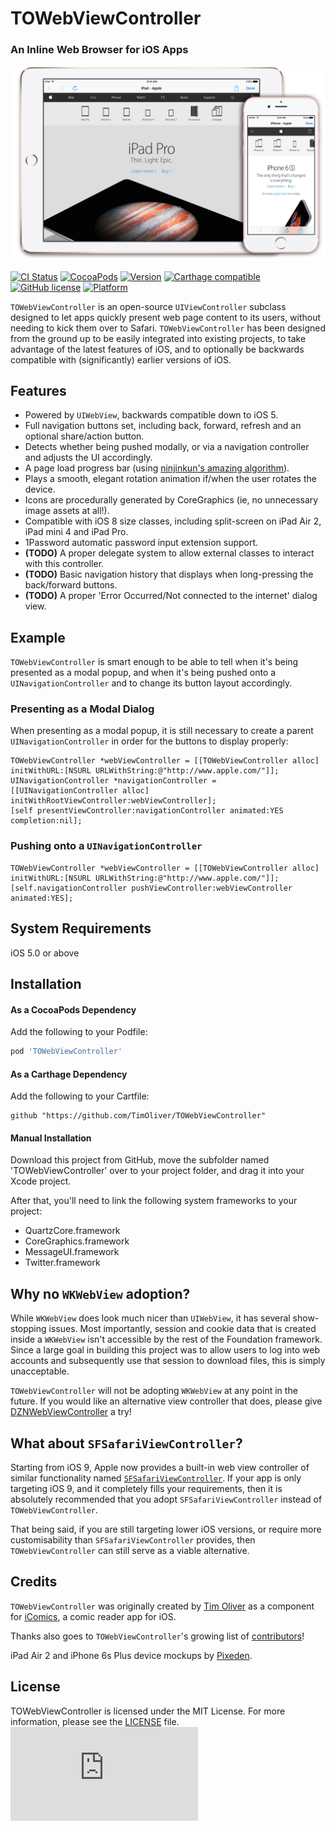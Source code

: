 # TOWebViewController
### An Inline Web Browser for iOS Apps

![TOWebViewController](Screenshots/TOWebViewController-2015.jpg)

[![CI Status](http://img.shields.io/travis/TimOliver/TOWebViewController.svg?style=flat)](http://api.travis-ci.org/TimOliver/TOWebViewController.svg)
[![CocoaPods](https://img.shields.io/cocoapods/dt/TOWebViewController.svg?maxAge=3600)](https://cocoapods.org/pods/TOWebViewController)
[![Version](https://img.shields.io/cocoapods/v/TOWebViewController.svg?style=flat)](http://cocoadocs.org/docsets/TOWebViewController)
[![Carthage compatible](https://img.shields.io/badge/Carthage-compatible-4BC51D.svg?style=flat)](https://github.com/Carthage/Carthage)
[![GitHub license](https://img.shields.io/badge/license-MIT-blue.svg)](https://raw.githubusercontent.com/TimOliver/TOWebViewController/master/LICENSE)
[![Platform](https://img.shields.io/cocoapods/p/TOWebViewController.svg?style=flat)](http://cocoadocs.org/docsets/TOWebViewController)

`TOWebViewController` is an open-source `UIViewController` subclass designed to let apps quickly present web page content to its users, without needing to kick them over to Safari. `TOWebViewController` has been designed from the ground up to be easily integrated into existing projects, to take advantage of the latest features of iOS, and to optionally be backwards compatible with (significantly) earlier versions of iOS.

## Features
* Powered by `UIWebView`, backwards compatible down to iOS 5.
* Full navigation buttons set, including back, forward, refresh and an optional share/action button.
* Detects whether being pushed modally, or via a navigation controller and adjusts the UI accordingly.
* A page load progress bar  (using [ninjinkun's amazing algorithm](https://github.com/ninjinkun/NJKWebViewProgress)).
* Plays a smooth, elegant rotation animation if/when the user rotates the device.
* Icons are procedurally generated by CoreGraphics (ie, no unnecessary image assets at all!).
* Compatible with iOS 8 size classes, including split-screen on iPad Air 2, iPad mini 4 and iPad Pro.
* 1Password automatic password input extension support.
* **(TODO)** A proper delegate system to allow external classes to interact with this controller.
* **(TODO)** Basic navigation history that displays when long-pressing the back/forward buttons.
* **(TODO)** A proper 'Error Occurred/Not connected to the internet' dialog view.

## Example
`TOWebViewController` is smart enough to be able to tell when it's being presented as a modal popup, and when it's being pushed onto a `UINavigationController` and to change its button layout accordingly. 

### Presenting as a Modal Dialog

When presenting as a modal popup, it is still necessary to create a parent `UINavigationController` in order for the buttons to display properly:

```objc
TOWebViewController *webViewController = [[TOWebViewController alloc] initWithURL:[NSURL URLWithString:@"http://www.apple.com/"]];
UINavigationController *navigationController = [[UINavigationController alloc] initWithRootViewController:webViewController];
[self presentViewController:navigationController animated:YES completion:nil];
```

### Pushing onto a `UINavigationController`
```objc
TOWebViewController *webViewController = [[TOWebViewController alloc] initWithURL:[NSURL URLWithString:@"http://www.apple.com/"]];
[self.navigationController pushViewController:webViewController animated:YES];
```

## System Requirements
iOS 5.0 or above

## Installation

#### As a CocoaPods Dependency

Add the following to your Podfile:
``` ruby
pod 'TOWebViewController'
```

#### As a Carthage Dependency

Add the following to your Cartfile:
``` 
github "https://github.com/TimOliver/TOWebViewController"
```

#### Manual Installation

Download this project from GitHub, move the subfolder named 'TOWebViewController' over to your project folder, and drag it into your Xcode project.

After that, you'll need to link the following system frameworks to your project:
* QuartzCore.framework
* CoreGraphics.framework
* MessageUI.framework
* Twitter.framework

## Why no `WKWebView` adoption?
While `WKWebView` does look much nicer than `UIWebView`, it has several show-stopping issues. Most importantly, session and cookie data that is created inside a `WKWebView` isn't accessible by the rest of the Foundation framework. Since a large goal in building this project was to allow users to log into web accounts and subsequently use that session to download files, this is simply unacceptable.

`TOWebViewController` will not be adopting `WKWebView` at any point in the future. If you would like an alternative view controller that does, please give [DZNWebViewController](https://github.com/dzenbot/DZNWebViewController) a try!

## What about `SFSafariViewController`?
Starting from iOS 9, Apple now provides a built-in web view controller of similar functionality named [`SFSafariViewController`](https://developer.apple.com/library/ios/documentation/SafariServices/Reference/SFSafariViewController_Ref/). If your app is only targeting iOS 9, and it completely fills your requirements, then it is absolutely recommended that you adopt `SFSafariViewController` instead of `TOWebViewController`.

That being said, if you are still targeting lower iOS versions, or require more customisability than `SFSafariViewController` provides, then `TOWebViewController` can still serve as a viable alternative.

## Credits
`TOWebViewController` was originally created by [Tim Oliver](http://twitter.com/TimOliverAU) as a component for [iComics](http://icomics.co), a comic reader app for iOS.

Thanks also goes to `TOWebViewController`'s growing list of [contributors](https://github.com/TimOliver/TOWebViewController/graphs/contributors)!

iPad Air 2 and iPhone 6s Plus device mockups by [Pixeden](http://www.pixeden.com).

## License

TOWebViewController is licensed under the MIT License. For more information, please see the [LICENSE](LICENSE) file. ![analytics](https://ga-beacon.appspot.com/UA-5643664-16/TOWebViewController/README.md?pixel)
